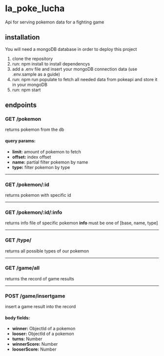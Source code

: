 # la_poke_lucha

Api for serving pokemon data for a fighting game

## installation
You will need a mongoDB database in order to deploy this project

1. clone the repository
2. run: npm install to install dependencys
3. add a .env file and insert your mongoDB connection data (use .env.sample as a guide) 
4. run: npm run populate to fetch all needed data from pokeapi and store it in your mongoDB
5. run: npm start

## endpoints

### GET /pokemon
returns pokemon from the db  
#### query params:
  - **limit:** amount of pokemon to fetch
  - **offset:** index offset
  - **name:** partial filter pokemon by name
  - **type:** filter pokemon by type
***
### GET /pokemon/:id
returns pokemon with specific id
***  
  
### GET /pokemon/:id/:info
returns info file of specific pokemon
**info** must be one of [base, name, type]
***  
  
### GET /type/
returns all possible types of our pokemon
***
### GET /game/all
returns the record of game results 
***
### POST /game/insertgame
insert a game result into the record
#### body fields:
  - **winner:** ObjectId of a pokemon
  - **looser:** ObjectId of a pokemon
  - **turns:** Number
  - **winnerScore:** Number
  - **looserScore:** Number



  
    

